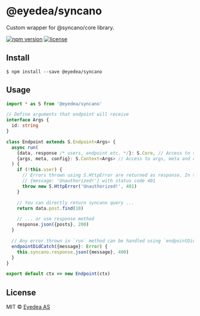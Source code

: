 # @eyedea/syncano
Custom wrapper for @syncano/core library.

[![npm version](https://img.shields.io/npm/v/unswitch.svg)](https://www.npmjs.com/package/unswitch)
[![license](https://img.shields.io/github/license/eyedea-io/syncano.svg)](https://github.com/eyedea-io/syncano/blob/master/LICENSE)

## Install

```
$ npm install --save @eyedea/syncano
```

## Usage

```ts
import * as S from '@eyedea/syncano'

// Define arguments that endpoint will receive
interface Args {
  id: string
}

class Endpoint extends S.Endpoint<Args> {
  async run(
    {data, response /* users, endpoint etc. */}: S.Core, // Access to syncano
    {args, meta, config}: S.Context<Args> // Access to args, meta and config
  ) {
    if (!this.user) {
      // Errors thrown using S.HttpError are returned as response. In this case:
      // {message: 'Unauthorized!'} with status code 401
      throw new S.HttpError('Unauthorized!', 401)
    }

    // You can directly return syncano query ...
    return data.post.find(10)

    // ... or use response method
    response.json({posts}, 200)
  }

  // Any error thrown in `run` method can be handled using `endpointDidCatch` method
  endpointDidCatch({message}: Error) {
    this.syncano.response.json({message}, 400)
  }
}

export default ctx => new Endpoint(ctx)
```

## License

MIT © <a href="https://eyedea.io">Eyedea AS</a>
